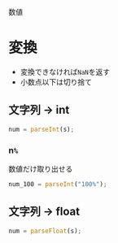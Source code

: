 数値
# 変換
- 変換できなければ```NaN```を返す
- 小数点以下は切り捨て
## 文字列 → int
```javascript
num = parseInt(s);
```
### n```%```
数値だけ取り出せる  
```javascript
num_100 = parseInt("100%");
```

## 文字列 → float
```javascript
num = parseFloat(s);
```

